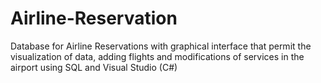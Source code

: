 # Airline-Reservation
Database for Airline Reservations with graphical interface that permit the visualization of data, adding flights and modifications of services in the airport using SQL and Visual Studio (C#)
